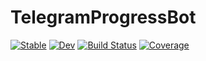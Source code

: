 # TelegramProgressBot

[![Stable](https://img.shields.io/badge/docs-stable-blue.svg)](https://ctp-fpub.github.io/TelegramProgressBot.jl/stable)
[![Dev](https://img.shields.io/badge/docs-dev-blue.svg)](https://ctp-fpub.github.io/TelegramProgressBot.jl/dev)
[![Build Status](https://github.com/ctp-fpub/TelegramProgressBot.jl/workflows/CI/badge.svg)](https://github.com/ctp-fpub/TelegramProgressBot.jl/actions)
[![Coverage](https://codecov.io/gh/ctp-fpub/TelegramProgressBot.jl/branch/master/graph/badge.svg)](https://codecov.io/gh/ctp-fpub/TelegramProgressBot.jl)
